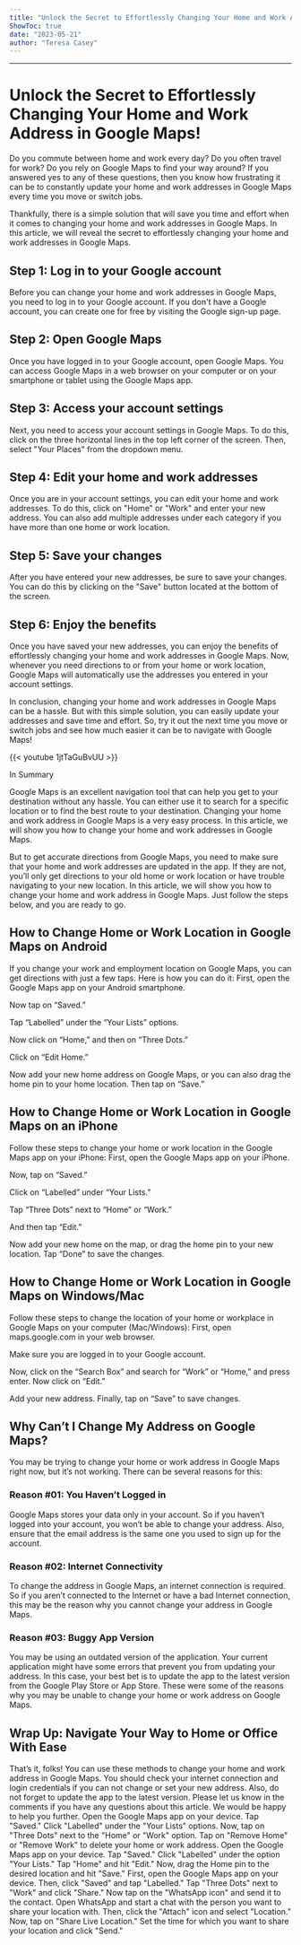 ```yaml
---
title: "Unlock the Secret to Effortlessly Changing Your Home and Work Address in Google Maps!"
ShowToc: true 
date: "2023-05-21"
author: "Teresa Casey"
---
```

*****
# Unlock the Secret to Effortlessly Changing Your Home and Work Address in Google Maps! 

Do you commute between home and work every day? Do you often travel for work? Do you rely on Google Maps to find your way around? If you answered yes to any of these questions, then you know how frustrating it can be to constantly update your home and work addresses in Google Maps every time you move or switch jobs.

Thankfully, there is a simple solution that will save you time and effort when it comes to changing your home and work addresses in Google Maps. In this article, we will reveal the secret to effortlessly changing your home and work addresses in Google Maps.

## Step 1: Log in to your Google account

Before you can change your home and work addresses in Google Maps, you need to log in to your Google account. If you don't have a Google account, you can create one for free by visiting the Google sign-up page.

## Step 2: Open Google Maps

Once you have logged in to your Google account, open Google Maps. You can access Google Maps in a web browser on your computer or on your smartphone or tablet using the Google Maps app.

## Step 3: Access your account settings

Next, you need to access your account settings in Google Maps. To do this, click on the three horizontal lines in the top left corner of the screen. Then, select "Your Places" from the dropdown menu.

## Step 4: Edit your home and work addresses

Once you are in your account settings, you can edit your home and work addresses. To do this, click on "Home" or "Work" and enter your new address. You can also add multiple addresses under each category if you have more than one home or work location.

## Step 5: Save your changes

After you have entered your new addresses, be sure to save your changes. You can do this by clicking on the "Save" button located at the bottom of the screen.

## Step 6: Enjoy the benefits

Once you have saved your new addresses, you can enjoy the benefits of effortlessly changing your home and work addresses in Google Maps. Now, whenever you need directions to or from your home or work location, Google Maps will automatically use the addresses you entered in your account settings.

In conclusion, changing your home and work addresses in Google Maps can be a hassle. But with this simple solution, you can easily update your addresses and save time and effort. So, try it out the next time you move or switch jobs and see how much easier it can be to navigate with Google Maps!

{{< youtube 1jtTaGuBvUU >}} 



In Summary


Google Maps is an excellent navigation tool that can help you get to your destination without any hassle.
You can either use it to search for a specific location or to find the best route to your destination.
Changing your home and work address in Google Maps is a very easy process. In this article, we will show you how to change your home and work addresses in Google Maps.







But to get accurate directions from Google Maps, you need to make sure that your home and work addresses are updated in the app. If they are not, you’ll only get directions to your old home or work location or have trouble navigating to your new location.
In this article, we will show you how to change your home and work address in Google Maps. Just follow the steps below, and you are ready to go.

 
## How to Change Home or Work Location in Google Maps on Android


If you change your work and employment location on Google Maps, you can get directions with just a few taps. Here is how you can do it:
First, open the Google Maps app on your Android smartphone.

Now tap on “Saved.”

Tap “Labelled” under the “Your Lists” options.

Now click on “Home,” and then on “Three Dots.”

Click on “Edit Home.”

Now add your new home address on Google Maps, or you can also drag the home pin to your home location. Then tap on “Save.”


 
## How to Change Home or Work Location in Google Maps on an iPhone


Follow these steps to change your home or work location in the Google Maps app on your iPhone:
First, open the Google Maps app on your iPhone.

Now, tap on “Saved.”

Click on “Labelled” under “Your Lists.”

Tap “Three Dots” next to “Home” or “Work.”

And then tap “Edit.”

Now add your new home on the map, or drag the home pin to your new location.
Tap “Done” to save the changes.


 
## How to Change Home or Work Location in Google Maps on Windows/Mac


Follow these steps to change the location of your home or workplace in Google Maps on your computer (Mac/Windows):
First, open maps.google.com in your web browser.

Make sure you are logged in to your Google account.

Now, click on the “Search Box” and search for “Work” or “Home,” and press enter.
Now click on “Edit.”

Add your new address.
Finally, tap on “Save” to save changes.


 
## Why Can’t I Change My Address on Google Maps?


You may be trying to change your home or work address in Google Maps right now, but it’s not working. There can be several reasons for this:

 
### Reason #01: You Haven’t Logged in


Google Maps stores your data only in your account. So if you haven’t logged into your account, you won’t be able to change your address.
Also, ensure that the email address is the same one you used to sign up for the account.

 
### Reason #02: Internet Connectivity


To change the address in Google Maps, an internet connection is required. So if you aren’t connected to the Internet or have a bad Internet connection, this may be the reason why you cannot change your address in Google Maps.

 
### Reason #03: Buggy App Version


You may be using an outdated version of the application. Your current application might have some errors that prevent you from updating your address. In this case, your best bet is to update the app to the latest version from the Google Play Store or App Store.
These were some of the reasons why you may be unable to change your home or work address on Google Maps.

 
## Wrap Up: Navigate Your Way to Home or Office With Ease


That’s it, folks! You can use these methods to change your home and work address in Google Maps. You should check your internet connection and login credentials if you can not change or set your new address. Also, do not forget to update the app to the latest version.
Please let us know in the comments if you have any questions about this article. We would be happy to help you further.
Open the Google Maps app on your device.
Tap "Saved."
Click "Labelled" under the "Your Lists" options.
Now, tap on "Three Dots" next to the "Home" or "Work" option.
Tap on "Remove Home" or "Remove Work" to delete your home or work address.
Open the Google Maps app on your device.
Tap "Saved."
Click "Labelled" under the option "Your Lists."
Tap "Home" and hit "Edit."
Now, drag the Home pin to the desired location and hit "Save."
First, open the Google Maps app on your device.
Then, click "Saved" and tap "Labelled."
Tap "Three Dots" next to "Work" and click "Share."
Now tap on the "WhatsApp icon" and send it to the contact.
Open WhatsApp and start a chat with the person you want to share your location with.
Then, click the "Attach" icon and select "Location."
Now, tap on "Share Live Location."
Set the time for which you want to share your location and click "Send."




